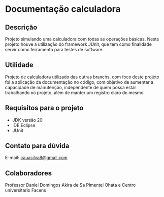 # Documentação calculadora

## Descrição
Projeto simulando uma calculadora com todas as operações básicas. Neste projeto houve a utilização do framework JUnit, que tem como finalidade servir como ferramenta para testes de software. 

## Utilidade
Projeto de calculadora utilizado das outras branchs, com foco deste projeto foi a aplicação da documentação no código, com objetivo de aumentar a capacidade de manutenção, independente de quem possa estar 
trabalhando no projeto, além de manter um registro claro do mesmo

## Requisitos para o projeto 
- JDK versão 20
- IDE Eclipse
- JUnit

## Contato para dúvida
E-mail: cauasilva8@gmail.com

## Colaboradores 
Professor Daniel Domingos Akira de Sa Pimentel Ohata e 
Centro universitário Facens
